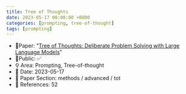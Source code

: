```yaml
---
title: Tree of Thoughts
date: 2023-05-17 00:00:00 +0800
categories: [prompting, tree-of-thought]
tags: [prompting]
---
```


- 📙Paper: "[Tree of Thoughts: Deliberate Problem Solving with Large Language Models](https://www.semanticscholar.org/paper/Tree-of-Thoughts%3A-Deliberate-Problem-Solving-with-Yao-Yu/2f3822eb380b5e753a6d579f31dfc3ec4c4a0820)"
- 🔑Public: ✅
- ⚲ Area: Prompting, Tree-of-thought
- 📅 Date: 2023-05-17
- 🔎 Paper Section: methods / advanced / tot
- 📝 References: 52
